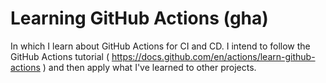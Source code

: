 # Learning GitHub Actions (gha)
In which I learn about GitHub Actions for CI and CD. I intend to follow the GitHub Actions tutorial ( https://docs.github.com/en/actions/learn-github-actions ) and then apply what I've learned to other projects.

